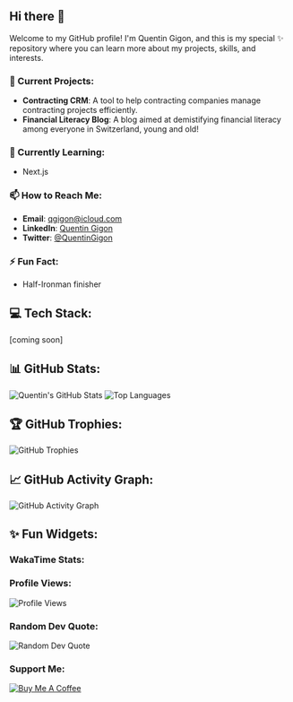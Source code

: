 ## Hi there 👋

Welcome to my GitHub profile! I'm Quentin Gigon, and this is my special ✨ repository where you can learn more about my projects, skills, and interests.

### 🔭 Current Projects:
- **Contracting CRM**: A tool to help contracting companies manage contracting projects efficiently.
- **Financial Literacy Blog**: A blog aimed at demistifying financial literacy among everyone in Switzerland, young and old!

### 🌱 Currently Learning:
- Next.js

### 📫 How to Reach Me:
- **Email**: qgigon@icloud.com
- **LinkedIn**: [Quentin Gigon](https://www.linkedin.com/in/quentin-gigon/)
- **Twitter**: [@QuentinGigon](https://twitter.com/QuentinGigon)

### ⚡ Fun Fact:
- Half-Ironman finisher

## 💻 Tech Stack:

[coming soon]

## 📊 GitHub Stats:

![Quentin's GitHub Stats](https://github-readme-stats.vercel.app/api?username=Quentin-Gigon&show_icons=true&theme=radical)
![Top Languages](https://github-readme-stats.vercel.app/api/top-langs/?username=Quentin-Gigon&layout=compact&theme=radical)

## 🏆 GitHub Trophies:

![GitHub Trophies](https://github-profile-trophy.vercel.app/?username=Quentin-Gigon&theme=radical)

## 📈 GitHub Activity Graph:

![GitHub Activity Graph](https://activity-graph.herokuapp.com/graph?username=Quentin-Gigon&theme=react-dark)

## ✨ Fun Widgets:

### WakaTime Stats:
<!--START_SECTION:waka-->
<!--END_SECTION:waka-->

### Profile Views:
![Profile Views](https://komarev.com/ghpvc/?username=Quentin-Gigon&color=blue&style=flat)

### Random Dev Quote:
![Random Dev Quote](https://quotes-github-readme.vercel.app/api?type=horizontal&theme=radical)

### Support Me:
[![Buy Me A Coffee](https://img.shields.io/badge/-Buy_Me_A_Coffee-FFDD00?style=for-the-badge&logo=buy-me-a-coffee&logoColor=black)](https://www.buymeacoffee.com/QuentinGigon)

